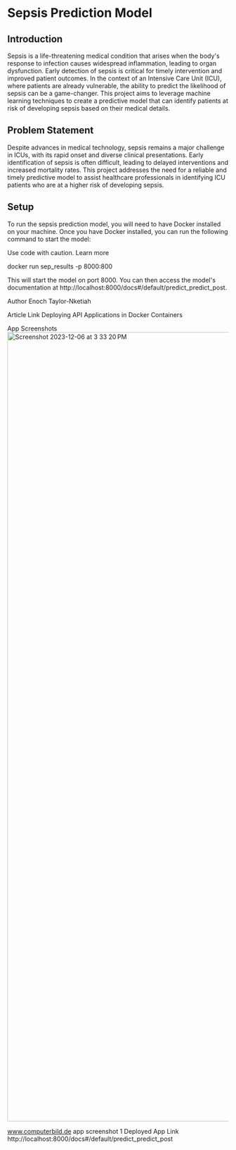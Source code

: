 # Sepsis Prediction Model

## Introduction

Sepsis is a life-threatening medical condition that arises when the body's response to infection causes widespread inflammation, leading to organ dysfunction. Early detection of sepsis is critical for timely intervention and improved patient outcomes. In the context of an Intensive Care Unit (ICU), where patients are already vulnerable, the ability to predict the likelihood of sepsis can be a game-changer. This project aims to leverage machine learning techniques to create a predictive model that can identify patients at risk of developing sepsis based on their medical details.

## Problem Statement
Despite advances in medical technology, sepsis remains a major challenge in ICUs, with its rapid onset and diverse clinical presentations. Early identification of sepsis is often difficult, leading to delayed interventions and increased mortality rates. This project addresses the need for a reliable and timely predictive model to assist healthcare professionals in identifying ICU patients who are at a higher risk of developing sepsis.

## Setup
To run the sepsis prediction model, you will need to have Docker installed on your machine. Once you have Docker installed, you can run the following command to start the model:

Use code with caution. Learn more

 docker run sep_results -p 8000:800

 This will start the model on port 8000. You can then access the model's documentation at http://localhost:8000/docs#/default/predict_predict_post.

Author
 Enoch Taylor-Nketiah

Article Link
 Deploying API Applications in Docker Containers

App Screenshots
<img width="1792" alt="Screenshot 2023-12-06 at 3 33 20 PM" src="https://github.com/kojoboyoo/Lp6pro/assets/137324360/ff971464-07e8-4f9c-b17a-3f62322e7c61">



www.computerbild.de
app screenshot 1
Deployed App Link
 http://localhost:8000/docs#/default/predict_predict_post
